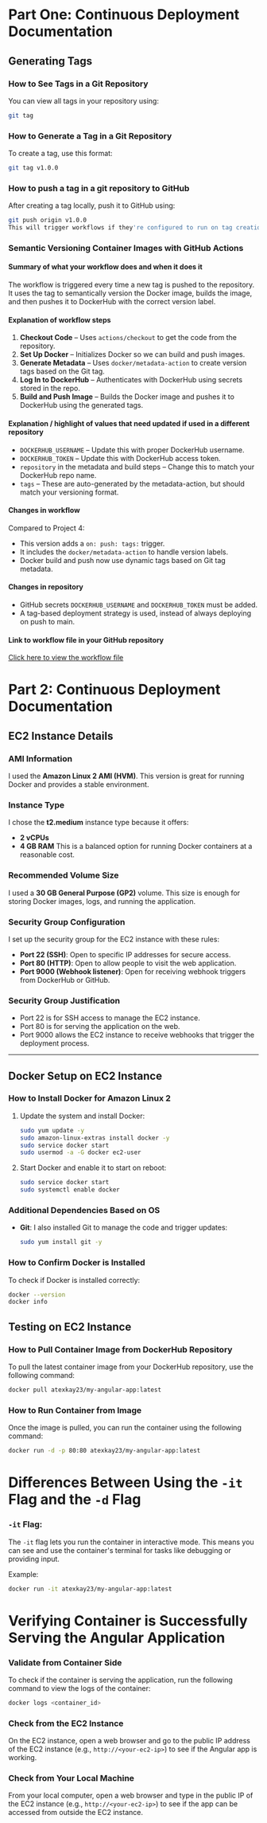 # Part One: Continuous Deployment Documentation

## Generating Tags

### How to See Tags in a Git Repository

You can view all tags in your repository using:

```bash
git tag
```

### How to Generate a Tag in a Git Repository

To create a tag, use this format:

```bash
git tag v1.0.0
```

### How to push a tag in a git repository to GitHub
After creating a tag locally, push it to GitHub using:

```bash
git push origin v1.0.0
This will trigger workflows if they're configured to run on tag creation.


```
### Semantic Versioning Container Images with GitHub Actions

#### Summary of what your workflow does and when it does it

The workflow is triggered every time a new tag is pushed to the repository. It uses the tag to semantically version the Docker image, builds the image, and then pushes it to DockerHub with the correct version label.

#### Explanation of workflow steps

1. **Checkout Code** – Uses `actions/checkout` to get the code from the repository.
2. **Set Up Docker** – Initializes Docker so we can build and push images.
3. **Generate Metadata** – Uses `docker/metadata-action` to create version tags based on the Git tag.
4. **Log In to DockerHub** – Authenticates with DockerHub using secrets stored in the repo.
5. **Build and Push Image** – Builds the Docker image and pushes it to DockerHub using the generated tags.

#### Explanation / highlight of values that need updated if used in a different repository

- `DOCKERHUB_USERNAME` – Update this with proper DockerHub username.
- `DOCKERHUB_TOKEN` – Update this with  DockerHub access token.
- `repository` in the metadata and build steps – Change this to match your DockerHub repo name.
- `tags` – These are auto-generated by the metadata-action, but should match your versioning format.

#### Changes in workflow

Compared to Project 4:
- This version adds a `on: push: tags:` trigger.
- It includes the `docker/metadata-action` to handle version labels.
- Docker build and push now use dynamic tags based on Git tag metadata.

#### Changes in repository

- GitHub secrets `DOCKERHUB_USERNAME` and `DOCKERHUB_TOKEN` must be added.
- A tag-based deployment strategy is used, instead of always deploying on push to main.

#### Link to workflow file in your GitHub repository

[Click here to view the workflow file](./.github/workflows/semantic-versioning.yml)


# Part 2: Continuous Deployment Documentation

## EC2 Instance Details

### AMI Information
I used the **Amazon Linux 2 AMI (HVM)**. This version is great for running Docker and provides a stable environment.

### Instance Type
I chose the **t2.medium** instance type because it offers:
- **2 vCPUs**
- **4 GB RAM**
This is a balanced option for running Docker containers at a reasonable cost.

### Recommended Volume Size
I used a **30 GB General Purpose (GP2)** volume. This size is enough for storing Docker images, logs, and running the application.

### Security Group Configuration
I set up the security group for the EC2 instance with these rules:
- **Port 22 (SSH)**: Open to specific IP addresses for secure access.
- **Port 80 (HTTP)**: Open to allow people to visit the web application.
- **Port 9000 (Webhook listener)**: Open for receiving webhook triggers from DockerHub or GitHub.

### Security Group Justification
- Port 22 is for SSH access to manage the EC2 instance.
- Port 80 is for serving the application on the web.
- Port 9000 allows the EC2 instance to receive webhooks that trigger the deployment process.

---

## Docker Setup on EC2 Instance

### How to Install Docker for Amazon Linux 2
1. Update the system and install Docker:
    ```bash
    sudo yum update -y
    sudo amazon-linux-extras install docker -y
    sudo service docker start
    sudo usermod -a -G docker ec2-user
    ```
2. Start Docker and enable it to start on reboot:
    ```bash
    sudo service docker start
    sudo systemctl enable docker
    ```

### Additional Dependencies Based on OS
- **Git**: I also installed Git to manage the code and trigger updates:
    ```bash
    sudo yum install git -y
    ```

### How to Confirm Docker is Installed
To check if Docker is installed correctly:
```bash
docker --version
docker info
```
## Testing on EC2 Instance

### How to Pull Container Image from DockerHub Repository
To pull the latest container image from your DockerHub repository, use the following command:

```bash
docker pull atexkay23/my-angular-app:latest
```
### How to Run Container from Image
Once the image is pulled, you can run the container using the following command:

```bash
docker run -d -p 80:80 atexkay23/my-angular-app:latest

```
# Differences Between Using the `-it` Flag and the `-d` Flag

### `-it` Flag:
The `-it` flag lets you run the container in interactive mode. This means you can see and use the container's terminal for tasks like debugging or providing input.

Example:
```bash
docker run -it atexkay23/my-angular-app:latest
```
# Verifying Container is Successfully Serving the Angular Application

### Validate from Container Side
To check if the container is serving the application, run the following command to view the logs of the container:

```bash
docker logs <container_id>
```
### Check from the EC2 Instance
On the EC2 instance, open a web browser and go to the public IP address of the EC2 instance (e.g., `http://<your-ec2-ip>`) to see if the Angular app is working.

### Check from Your Local Machine
From your local computer, open a web browser and type in the public IP of the EC2 instance (e.g., `http://<your-ec2-ip>`) to see if the app can be accessed from outside the EC2 instance.










